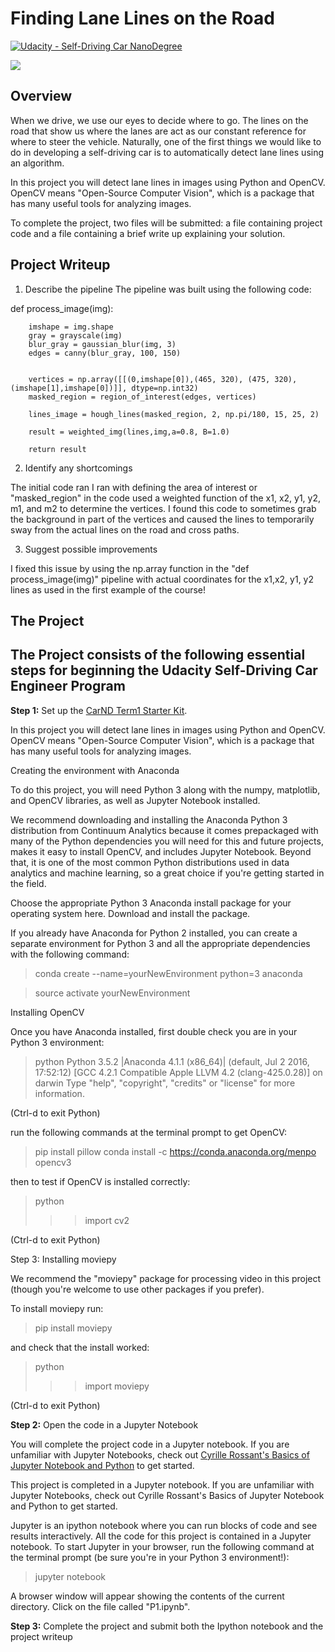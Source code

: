 # **Finding Lane Lines on the Road** 
[![Udacity - Self-Driving Car NanoDegree](https://s3.amazonaws.com/udacity-sdc/github/shield-carnd.svg)](http://www.udacity.com/drive)

<img src= "https://github.com/JeffGoodrich9791/CarND-Finding-Lane-Lines/blob/master/output_solidWhiteCurve.jpg" />

Overview
---

When we drive, we use our eyes to decide where to go.  The lines on the road that show us where the lanes are act as our constant reference for where to steer the vehicle.  Naturally, one of the first things we would like to do in developing a self-driving car is to automatically detect lane lines using an algorithm.

In this project you will detect lane lines in images using Python and OpenCV.  OpenCV means "Open-Source Computer Vision", which is a package that has many useful tools for analyzing images.  

To complete the project, two files will be submitted: a file containing project code and a file containing a brief write up explaining your solution. 


Project Writeup
---

1. Describe the pipeline
The pipeline was built using the following code: 

def process_image(img):
   
        imshape = img.shape
        gray = grayscale(img)
        blur_gray = gaussian_blur(img, 3)
        edges = canny(blur_gray, 100, 150)
        
        
        vertices = np.array([[(0,imshape[0]),(465, 320), (475, 320), (imshape[1],imshape[0])]], dtype=np.int32)
        masked_region = region_of_interest(edges, vertices)
        
        lines_image = hough_lines(masked_region, 2, np.pi/180, 15, 25, 2)
        
        result = weighted_img(lines,img,a=0.8, B=1.0)
        
        return result
        
2. Identify any shortcomings

The initial code ran I ran with defining the area of interest or "masked_region" in the code used a weighted function of the x1, x2, y1, y2, m1, and m2 to determine the vertices. I found this code to sometimes grab the background in part of the vertices and caused the lines to temporarily sway from the actual lines on the road and cross paths. 

3. Suggest possible improvements

I fixed this issue by using the np.array function in the "def process_image(img)" pipeline with actual coordinates for the x1,x2, y1, y2 lines as used in the first example of the course!  


The Project
---

## The Project consists of the following essential steps for beginning the Udacity Self-Driving Car Engineer Program ##

**Step 1:** Set up the [CarND Term1 Starter Kit](https://classroom.udacity.com/nanodegrees/nd013/parts/fbf77062-5703-404e-b60c-95b78b2f3f9e/modules/83ec35ee-1e02-48a5-bdb7-d244bd47c2dc/lessons/8c82408b-a217-4d09-b81d-1bda4c6380ef/concepts/4f1870e0-3849-43e4-b670-12e6f2d4b7a7).

In this project you will detect lane lines in images using Python and OpenCV. OpenCV means "Open-Source Computer Vision", which is a package that has many useful tools for analyzing images.

Creating the environment with Anaconda

To do this project, you will need Python 3 along with the numpy, matplotlib, and OpenCV libraries, as well as Jupyter Notebook installed.

We recommend downloading and installing the Anaconda Python 3 distribution from Continuum Analytics because it comes prepackaged with many of the Python dependencies you will need for this and future projects, makes it easy to install OpenCV, and includes Jupyter Notebook. Beyond that, it is one of the most common Python distributions used in data analytics and machine learning, so a great choice if you're getting started in the field.

Choose the appropriate Python 3 Anaconda install package for your operating system here. Download and install the package.

If you already have Anaconda for Python 2 installed, you can create a separate environment for Python 3 and all the appropriate dependencies with the following command:

> conda create --name=yourNewEnvironment python=3 anaconda

> source activate yourNewEnvironment

Installing OpenCV

Once you have Anaconda installed, first double check you are in your Python 3 environment:

>python
Python 3.5.2 |Anaconda 4.1.1 (x86_64)| (default, Jul 2 2016, 17:52:12)
[GCC 4.2.1 Compatible Apple LLVM 4.2 (clang-425.0.28)] on darwin
Type "help", "copyright", "credits" or "license" for more information.
>>>
(Ctrl-d to exit Python)

run the following commands at the terminal prompt to get OpenCV:

> pip install pillow
> conda install -c https://conda.anaconda.org/menpo opencv3

then to test if OpenCV is installed correctly:

> python
>>> import cv2
>>>
(Ctrl-d to exit Python)

Step 3: Installing moviepy

We recommend the "moviepy" package for processing video in this project (though you're welcome to use other packages if you prefer).

To install moviepy run:

>pip install moviepy

and check that the install worked:

>python
>>>import moviepy
>>>
(Ctrl-d to exit Python)


**Step 2:** Open the code in a Jupyter Notebook

You will complete the project code in a Jupyter notebook.  If you are unfamiliar with Jupyter Notebooks, check out <A HREF="https://www.packtpub.com/books/content/basics-jupyter-notebook-and-python" target="_blank">Cyrille Rossant's Basics of Jupyter Notebook and Python</A> to get started.

This project is completed in a Jupyter notebook. If you are unfamiliar with Jupyter Notebooks, check out Cyrille Rossant's Basics of Jupyter Notebook and Python to get started.

Jupyter is an ipython notebook where you can run blocks of code and see results interactively. All the code for this project is contained in a Jupyter notebook. To start Jupyter in your browser, run the following command at the terminal prompt (be sure you're in your Python 3 environment!):

> jupyter notebook

A browser window will appear showing the contents of the current directory. Click on the file called "P1.ipynb".  

**Step 3:** Complete the project and submit both the Ipython notebook and the project writeup


